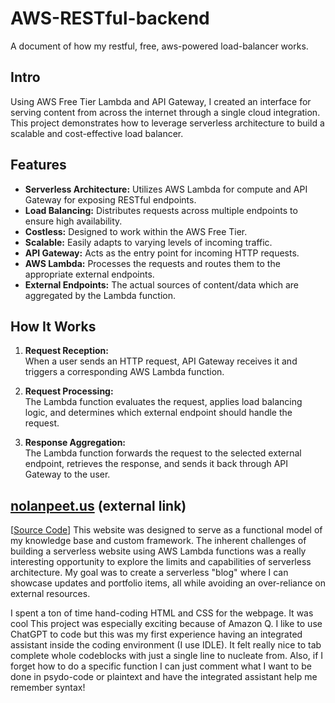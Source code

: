 # AWS-RESTful-backend
A document of how my restful, free, aws-powered load-balancer works.

## Intro

Using AWS Free Tier Lambda and API Gateway, I created an interface for serving content from across the internet through a single cloud integration. This project demonstrates how to leverage serverless architecture to build a scalable and cost-effective load balancer.

## Features

- **Serverless Architecture:** Utilizes AWS Lambda for compute and API Gateway for exposing RESTful endpoints.
- **Load Balancing:** Distributes requests across multiple endpoints to ensure high availability.
- **Costless:** Designed to work within the AWS Free Tier. 
- **Scalable:** Easily adapts to varying levels of incoming traffic.
- **API Gateway:** Acts as the entry point for incoming HTTP requests.
- **AWS Lambda:** Processes the requests and routes them to the appropriate external endpoints.
- **External Endpoints:** The actual sources of content/data which are aggregated by the Lambda function.

## How It Works

1. **Request Reception:**  
   When a user sends an HTTP request, API Gateway receives it and triggers a corresponding AWS Lambda function.

2. **Request Processing:**  
   The Lambda function evaluates the request, applies load balancing logic, and determines which external endpoint should handle the request.

3. **Response Aggregation:**  
   The Lambda function forwards the request to the selected external endpoint, retrieves the response, and sends it back through API Gateway to the user.

## [nolanpeet.us](https://nolanpeet.us) (external link)
[[Source Code](https://github.com/NolieRavioli/AWS-RESTful-backend/tree/main/website-nolanpeet_us)]
This website was designed to serve as a functional model of my knowledge base and custom framework. The inherent challenges of building a serverless website using AWS Lambda functions was a really interesting
opportunity to explore the limits and capabilities of serverless architecture. My goal was to create a serverless "blog" where I can showcase updates and portfolio items, all while avoiding an over-reliance on external resources.

I spent a ton of time hand-coding HTML and CSS for the webpage. It was cool  This project was especially exciting because of Amazon Q. I like to use ChatGPT to code but this was my first experience having an integrated assistant 
inside the coding environment (I use IDLE). It felt really nice to tab complete whole codeblocks with just a single line to nucleate from. Also, if I forget how to do a specific function I can just comment what I want to be done in
psydo-code or plaintext and have the integrated assistant help me remember syntax!

